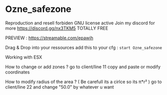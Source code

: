 # Ozne_safezone

Reproduction and resell forbiden
GNU license active
Join my discord for more https://discord.gg/nx3TKM5
TOTALLY FREE

PREVIEW : https://streamable.com/epawih

Drag & Drop into your ressources
add this to your cfg : ``start Ozne_safezone``

Working with ESX

How to change or add zones ?
go to client/line 11 copy and paste or modify coordinates

How to modify radius of the area ?
( Be carefull its a cirlce so its π*r² )
go to client/line 22 and change "50.0" by whatever u want
